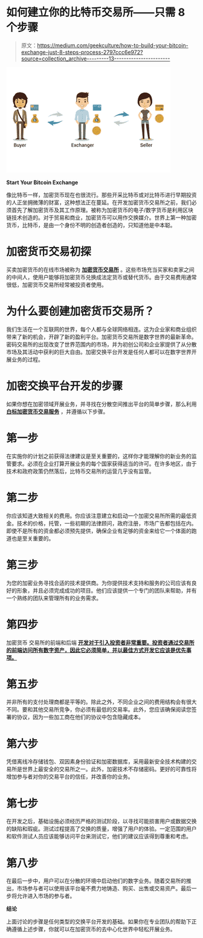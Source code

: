 # 如何建立你的比特币交易所——只需 8 个步骤

> 原文：<https://medium.com/geekculture/how-to-build-your-bitcoin-exchange-just-8-steps-process-2797ccc6e972?source=collection_archive---------13----------------------->

![](img/a16a1205de2e22ed5a89dd306f734a62.png)

**Start Your Bitcoin Exchange**

像比特币一样，加密货币现在也很流行。那些开采比特币或对比特币进行早期投资的人正坐拥微薄的财富，这种想法正在蔓延。在开发加密货币交易所之前，我们必须首先了解加密货币及其工作原理。被称为加密货币的电子/数字货币是利用区块链技术创造的。对于贸易和商业，加密货币可以用作交换媒介。世界上第一种加密货币，比特币，是由一个身份不明的创造者创造的，只知道他是中本聪。

# 加密货币交易初探

买卖加密货币的在线市场被称为 [**加密货币交易所**](https://www.infiniteblocktech.com/cryptocurrency-exchange-software?utm_source=medium&utm_medium=guestblog&utm_campaign=vigneshraju) 。这些市场充当买家和卖家之间的中间人，使用户能够将加密货币兑换成法定货币或替代货币。由于交易费用通常很低，加密货币交易所经常被投资者使用。

# 为什么要创建加密货币交易所？

我们生活在一个互联网的世界，每个人都与全球网络相连。这为企业家和商业组织带来了新的机会，开辟了新的盈利平台。加密货币交易所是数字世界的最新革命。密码交易所的出现改变了世界范围内的市场，并为初创公司和企业家提供了从分散市场及其活动中获利的巨大自由。加密交换平台开发是任何人都可以在数字世界开展业务的过程。

# 加密交换平台开发的步骤

如果你想在加密领域开展业务，并寻找在分散空间推出平台的简单步骤，那么利用 [**白标加密货币交易服务**](https://www.infiniteblocktech.com/white-label-cryptocurrency-exchange-software?utm_source=medium&utm_medium=guestblog&utm_campaign=vigneshraju) ，并遵循以下步骤。

# 第一步

在实施你的计划之前获得法律建议是至关重要的，这样你才能理解你的新业务的监管要求。必须在企业打算开展业务的每个国家获得适当的许可。在许多地区，由于技术和政府政策仍然落后，比特币交易所的运营几乎没有监管。

# 第二步

你应该知道大致相关的费用。你应该注意建立和启动一个加密交易所所需的最低资金。技术的价格，托管，一些初期的法律顾问，政府注册，市场广告都包括在内。即使不是所有的资金都必须预先提供，确保企业有足够的资金来给它一个体面的跑道也是至关重要的。

# 第三步

为您的加密业务寻找合适的技术提供商。为你提供技术支持和服务的公司应该有良好的形象，并且必须完成成功的项目。他们应该提供一个专门的团队来帮助，并有一个熟练的团队来管理所有的业务需求。

# 第四步

加密货币 交易所的前端和后端 [**开发对于引入投资者非常重要。投资者通过交易所的前端访问所有数字资产，因此它必须简单，并以最佳方式开发它应该是优先事项。**](https://www.infiniteblocktech.com/cryptocurrency-development-company?utm_source=medium&utm_medium=guestblog&utm_campaign=vigneshraju)

# 第五步

并非所有的支付处理商都是平等的。除此之外，不同企业之间的费用结构会有很大不同。要和其他交易所竞争，你必须有最低的交易率。此外，您应该确保阅读您签署的协议，因为一些加工商在他们的协议中包含隐藏成本。

# 第六步

凭借离线冷存储钱包、双因素身份验证和加密数据库，采用最新安全技术构建的交易所是世界上最安全的交易所之一。此外，加密技术不存储密码。更好的可靠性将增加参与者对你的交易平台的信任，并改善你的业务。

# 第七步

在开发之后，基础设施必须经历严格的测试阶段，以寻找可能损害用户或数据交换的缺陷和瑕疵。测试过程提高了交换的质量，增强了用户的体验。一定范围的用户和软件测试人员应该能够访问平台来测试它，他们的建议应该得到尊重和考虑。

# 第八步

在最后一步中，用户可以在分散的环境中启动他们的数字业务。随着交易所的推出，市场参与者可以使用该平台毫不费力地铸造、购买、出售或交易资产。最后一步将允许进入市场的参与者。

**结论**

上面讨论的步骤是任何类型的交换平台开发的基础。如果你在专业团队的帮助下正确遵循上述步骤，你就可以在加密货币的去中心化世界中轻松开展业务。